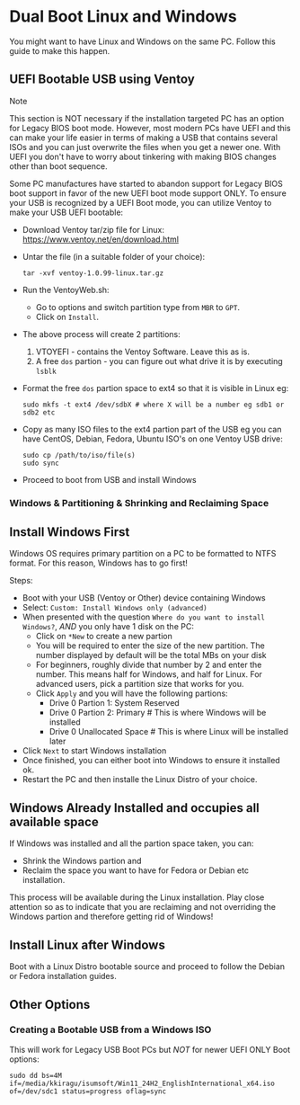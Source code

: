 # Dual Boot Linux and Windows

You might want to have Linux and Windows on the same PC. Follow this guide to make this happen.

## UEFI Bootable USB using Ventoy
> [!NOTE]
> This section is NOT necessary if the installation targeted PC has an option for Legacy BIOS boot mode. However, most modern PCs have UEFI and this can make your life easier in terms of making a USB that contains several ISOs and you can just overwrite the files when you get a newer one. With UEFI you don't have to worry about tinkering with making BIOS changes other than boot sequence.

Some PC manufactures have started to abandon support for Legacy BIOS boot support in favor of the new UEFI boot mode support ONLY.
To ensure your USB is recognized by a UEFI Boot mode, you can utilize Ventoy to make your USB UEFI bootable:
- Download Ventoy tar/zip file for Linux: https://www.ventoy.net/en/download.html
- Untar the file (in a suitable folder of your choice):
  ```
  tar -xvf ventoy-1.0.99-linux.tar.gz
  ```
- Run the VentoyWeb.sh:
  - Go to options and switch partition type from `MBR` to `GPT`.
  - Click on `Install`.
  
- The above process will create 2 partitions:
  1. VTOYEFI - contains the Ventoy Software. Leave this as is.
  2. A free `dos` partion - you can figure out what drive it is by executing `lsblk`

- Format the free `dos` partion space to ext4 so that it is visible in Linux eg:
  ```
  sudo mkfs -t ext4 /dev/sdbX # where X will be a number eg sdb1 or sdb2 etc
  ```
- Copy as many ISO files to the ext4 partion part of the USB eg you can have CentOS, Debian, Fedora, Ubuntu ISO's on one Ventoy USB drive:
  ```
  sudo cp /path/to/iso/file(s)
  sudo sync
  ```
- Proceed to boot from USB and install Windows

### Windows & Partitioning & Shrinking and Reclaiming Space
## Install Windows First
Windows OS requires primary partition on a PC to be formatted to NTFS format. For this reason, Windows has to go first!

Steps:
- Boot with your USB (Ventoy or Other) device containing Windows
- Select: `Custom: Install Windows only (advanced)`
- When presented with the question `Where do you want to install Windows?`, *AND* you only have 1 disk on the PC:
  - Click on `*New` to create a new partion
  - You will be required to enter the size of the new partition. The number displayed by default will be the total MBs on your disk
  - For beginners, roughly divide that number by 2 and enter the number. This means half for Windows, and half for Linux. For advanced users, pick a partition size that works for you.
  - Click `Apply` and you will have the following partions:
    - Drive 0 Partion 1: System Reserved
    - Drive 0 Partion 2: Primary # This is where Windows will be installed
    - Drive 0 Unallocated Space # This is where Linux will be installed later
- Click `Next` to start Windows installation
- Once finished, you can either boot into Windows to ensure it installed ok.
- Restart the PC and then installe the Linux Distro of your choice.

## Windows Already Installed and occupies all available space
If Windows was installed and all the partion space taken, you can:
- Shrink the Windows partion and
- Reclaim the space you want to have for Fedora or Debian etc installation.

This process will be available during the Linux installation. Play close attention so as to indicate that you are reclaiming and not overriding the Windows partion and therefore getting rid of Windows!

## Install Linux after Windows
Boot with a Linux Distro bootable source and proceed to follow the Debian or Fedora installation guides.
  
## Other Options
### Creating a Bootable USB from a Windows ISO
This will work for Legacy USB Boot PCs but *NOT* for newer UEFI ONLY Boot options:
```
sudo dd bs=4M if=/media/kkiragu/isumsoft/Win11_24H2_EnglishInternational_x64.iso of=/dev/sdc1 status=progress oflag=sync
```
